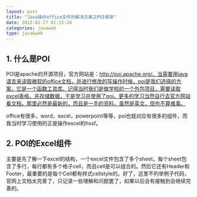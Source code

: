 ```yaml
---
layout: post
title: "Java操作office文件的解决方案之POI框架"
date: 2012-02-27 01:15:24
categories: javaweb
type: java&web
---
```


## 1. 什么是POI

POI是apache的开源项目，官方网站是：http://poi.apache.org/。当需要用java语言来读取微软的office文档，并进行修改的写操作时候，poi是我们选择的方案，它是一个函数工具库。记得当时我们是做学校的一个外包项目，需要读取excel表格，并存储数据，于是学习并使用了poi。更多的学习当然自行去官方网站看文档，那里必然是最新的，而且是一手的资料，虽然是英文，但也不算难事。

office有很多，word，excel，powerpoint等等，poi也就对应有很多的组件，而我当时学习使用的正是操作excel的hssf。

## 2. POI的Excel组件

主要是先了解一下excel的结构，一个excel文件包含了多个sheet，每个sheet包含了多行，每行都有多个格子cell，而且cell是可以组合的。然后它还有Header和Footer，最重要的是每个Cell都有样式cellstyle的。好了，这里不列举例子代码，官网上文档太完善了，只记录一些理解和问题罢了，如果以后会有接触到会继续完善的。